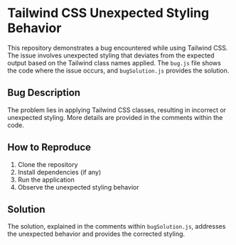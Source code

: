# Tailwind CSS Unexpected Styling Behavior

This repository demonstrates a bug encountered while using Tailwind CSS.  The issue involves unexpected styling that deviates from the expected output based on the Tailwind class names applied.  The `bug.js` file shows the code where the issue occurs, and `bugSolution.js` provides the solution.

## Bug Description

The problem lies in applying Tailwind CSS classes, resulting in incorrect or unexpected styling.  More details are provided in the comments within the code.

## How to Reproduce

1. Clone the repository
2. Install dependencies (if any)
3. Run the application
4. Observe the unexpected styling behavior

## Solution

The solution, explained in the comments within `bugSolution.js`, addresses the unexpected behavior and provides the corrected styling.